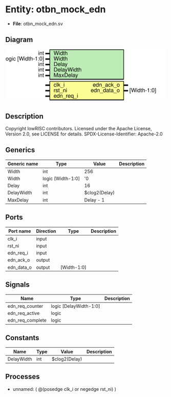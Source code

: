 # Entity: otbn_mock_edn

- **File**: otbn_mock_edn.sv
## Diagram

![Diagram](otbn_mock_edn.svg "Diagram")
## Description

Copyright lowRISC contributors.
 Licensed under the Apache License, Version 2.0, see LICENSE for details.
 SPDX-License-Identifier: Apache-2.0
 
## Generics

| Generic name | Type              | Value         | Description |
| ------------ | ----------------- | ------------- | ----------- |
| Width        | int               | 256           |             |
| Width        | logic [Width-1:0] | '0            |             |
| Delay        | int               | 16            |             |
| DelayWidth   | int               | $clog2(Delay) |             |
| MaxDelay     | int               | Delay - 1     |             |
## Ports

| Port name  | Direction | Type        | Description |
| ---------- | --------- | ----------- | ----------- |
| clk_i      | input     |             |             |
| rst_ni     | input     |             |             |
| edn_req_i  | input     |             |             |
| edn_ack_o  | output    |             |             |
| edn_data_o | output    | [Width-1:0] |             |
## Signals

| Name             | Type                   | Description |
| ---------------- | ---------------------- | ----------- |
| edn_req_counter  | logic [DelayWidth-1:0] |             |
| edn_req_active   | logic                  |             |
| edn_req_complete | logic                  |             |
## Constants

| Name       | Type | Value         | Description |
| ---------- | ---- | ------------- | ----------- |
| DelayWidth | int  | $clog2(Delay) |             |
## Processes
- unnamed: ( @(posedge clk_i or negedge rst_ni) )
